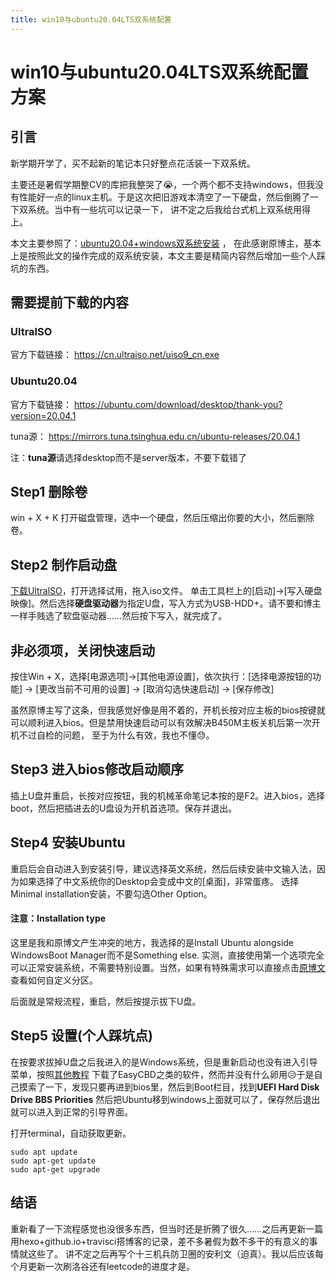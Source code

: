 ```yaml
---
title: win10与ubuntu20.04LTS双系统配置
---
```

# win10与ubuntu20.04LTS双系统配置方案
## 引言
新学期开学了，买不起新的笔记本只好整点花活装一下双系统。

主要还是暑假学期整CV的库把我整哭了😭，一个两个都不支持windows，但我没有性能好一点的linux主机。于是这次把旧游戏本清空了一下硬盘，然后倒腾了一下双系统。当中有一些坑可以记录一下，
讲不定之后我给台式机上双系统用得上。

本文主要参照了：[ubuntu20.04+windows双系统安装](https://blog.csdn.net/Amorx12345/article/details/97510324) ，
在此感谢原博主，基本上是按照此文的操作完成的双系统安装，本文主要是精简内容然后增加一些个人踩坑的东西。

## 需要提前下载的内容
### UltralSO

官方下载链接：
https://cn.ultraiso.net/uiso9_cn.exe

### Ubuntu20.04

官方下载链接：
https://ubuntu.com/download/desktop/thank-you?version=20.04.1

tuna源：
https://mirrors.tuna.tsinghua.edu.cn/ubuntu-releases/20.04.1

注：**tuna源**请选择desktop而不是server版本，不要下载错了

## Step1 删除卷
win + X + K 打开磁盘管理，选中一个硬盘，然后压缩出你要的大小，然后删除卷。

## Step2 制作启动盘
[下载UltralSO](https://cn.ultraiso.net/uiso9_cn.exe)，打开选择试用，拖入iso文件。
单击工具栏上的[启动]->[写入硬盘映像]。然后选择**硬盘驱动器**为指定U盘，写入方式为USB-HDD+。请不要和博主一样手贱选了软盘驱动器……然后按下写入，就完成了。

## 非必须项，关闭快速启动
按住Win + X，选择[电源选项]->[其他电源设置]，依次执行：[选择电源按钮的功能] -> [更改当前不可用的设置] -> [取消勾选快速启动] -> [保存修改]

虽然原博主写了这条，但我感觉好像是用不着的，开机长按对应主板的bios按键就可以顺利进入bios。但是禁用快速启动可以有效解决B450M主板关机后第一次开机不过自检的问题，
至于为什么有效，我也不懂😓。

## Step3 进入bios修改启动顺序
插上U盘并重启，长按对应按钮，我的机械革命笔记本按的是F2。进入bios，选择boot，然后把插进去的U盘设为开机首选项。保存并退出。

## Step4 安装Ubuntu
重启后会自动进入到安装引导，建议选择英文系统，然后后续安装中文输入法，因为如果选择了中文系统你的Desktop会变成中文的[桌面]，非常蛋疼。
选择Minimal installation安装，不要勾选Other Option。

#### 注意：Installation type
这里是我和原博文产生冲突的地方，我选择的是Install Ubuntu alongside WindowsBoot Manager而不是Something else.
实测，直接使用第一个选项完全可以正常安装系统，不需要特别设置。当然，如果有特殊需求可以直接点击[原博文](https://blog.csdn.net/Amorx12345/article/details/97510324)
查看如何自定义分区。

后面就是常规流程，重启，然后按提示拔下U盘。

## Step5 设置(个人踩坑点)
在按要求拔掉U盘之后我进入的是Windows系统，但是重新启动也没有进入引导菜单，按照[其他教程](https://blog.csdn.net/billy_chen_2013/article/details/17425363?utm_medium=distribute.pc_aggpage_search_result.none-task-blog-2~all~first_rank_v2~rank_v25-6-17425363.nonecase&utm_term=easybcd%E8%AF%86%E5%88%AB%E4%B8%8D%E4%BA%86linux)
下载了EasyCBD之类的软件，然而并没有什么卵用😥于是自己摸索了一下，发现只要再进到bios里，然后到Boot栏目，找到**UEFI Hard Disk Drive BBS Priorities**
然后把Ubuntu移到windows上面就可以了，保存然后退出就可以进入到正常的引导界面。

打开terminal，自动获取更新。

```terminal
sudo apt update
sudo apt-get update
sudo apt-get upgrade
```

## 结语
重新看了一下流程感觉也没很多东西，但当时还是折腾了很久……之后再更新一篇用hexo+github.io+travisci搭博客的记录，差不多暑假为数不多干的有意义的事情就这些了。
讲不定之后再写个十三机兵防卫圈的安利文（迫真）。我以后应该每个月更新一次刷洛谷还有leetcode的进度才是。
